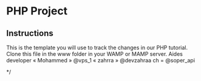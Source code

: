 # PHP Project


## Instructions
This is the template you will use to track the changes in our PHP tutorial. Clone this file in the www folder in your WAMP or MAMP server.
Aides developer
« Mohammed » @vps_1
 « zahrra » @devzahraa
 ch = @soper_api


*/
